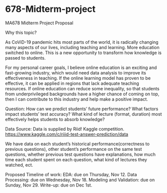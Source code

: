 # 678-Midterm-project

MA678 Midterm Project Proposal


Why this topic?

As CoViD-19 pandemic hits most parts of the world, it is radically changing many aspects of our lives, including teaching and learning. More education switched to online. This is a new opportunity to transform how knowledge is passed to students. 

For my personal career goals, I believe online education is an exciting and fast-growing industry, which would need data analysis to improve its effectiveness in teaching. If the online learning model has proven to be effective, it can be applied in regions that lack adequate teaching resources. If online education can reduce some inequality, so that students from underprivileged backgrounds have a higher chance of coming on top, then I can contribute to this industry and help make a positive impact.

Question: 
How can we predict students’ future performance? What factors impact students’ test accuracy? What kind of lecture (format, duration) most effectively helps students to absorb knowledge?

Data Source:
Data is supplied by Riid! Kaggle competition. https://www.kaggle.com/c/riiid-test-answer-prediction/data

We have data on each student’s historical performance(correctness to previous questions), other student’s performance on the same test questions, whether previous test questions have explanations, how much time each student spent on each question, what kind of lectures they watched, ect.


Proposed Timeline of work:
EDA: due on Thursday, Nov 12.
Data Processing: due on Wednesday, Nov 18.
Modeling and Validation: due on Sunday, Nov 29.
Write-up: due on Dec 1st. 

